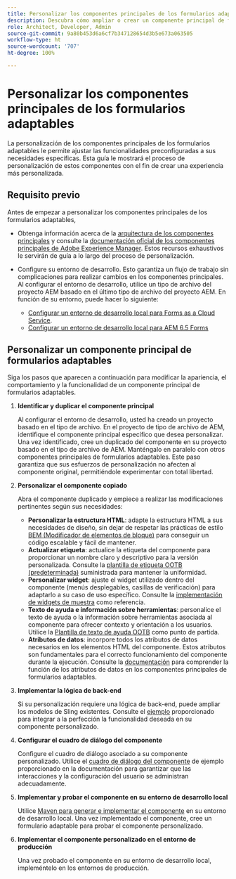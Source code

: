 ```yaml
---
title: Personalizar los componentes principales de los formularios adaptables
description: Descubra cómo ampliar o crear un componente principal de formularios adaptables para implementar funciones a medida para su organización.
role: Architect, Developer, Admin
source-git-commit: 9a80b453d6a6cf7b347128654d3b5e673a063505
workflow-type: ht
source-wordcount: '707'
ht-degree: 100%

---
```



# Personalizar los componentes principales de los formularios adaptables

La personalización de los componentes principales de los formularios adaptables le permite ajustar las funcionalidades preconfiguradas a sus necesidades específicas. Esta guía le mostrará el proceso de personalización de estos componentes con el fin de crear una experiencia más personalizada.

## Requisito previo

Antes de empezar a personalizar los componentes principales de los formularios adaptables,

* Obtenga información acerca de la [arquitectura de los componentes principales](customizing.md#customizing-the-markup-customizing-the-markup) y consulte la [documentación oficial de los componentes principales de Adobe Experience Manager](customizing.md). Estos recursos exhaustivos le servirán de guía a lo largo del proceso de personalización.
* Configure su entorno de desarrollo. Esto garantiza un flujo de trabajo sin complicaciones para realizar cambios en los componentes principales. Al configurar el entorno de desarrollo, utilice un tipo de archivo del proyecto AEM basado en el último tipo de archivo del proyecto AEM. En función de su entorno, puede hacer lo siguiente:

   * [Configurar un entorno de desarrollo local para Forms as a Cloud Service](https://experienceleague.adobe.com/docs/experience-manager-cloud-service/content/forms/setup-configure-migrate/setup-local-development-environment.html?lang=es).
   * [Configurar un entorno de desarrollo local para AEM 6.5 Forms](https://experienceleague.adobe.com/docs/experience-manager-learn/foundation/development/set-up-a-local-aem-development-environment.html?lang=es)

## Personalizar un componente principal de formularios adaptables

Siga los pasos que aparecen a continuación para modificar la apariencia, el comportamiento y la funcionalidad de un componente principal de formularios adaptables.

1. **Identificar y duplicar el componente principal**

   Al configurar el entorno de desarrollo, usted ha creado un proyecto basado en el tipo de archivo. En el proyecto de tipo de archivo de AEM, identifique el componente principal específico que desea personalizar. Una vez identificado, cree un duplicado del componente en su proyecto basado en el tipo de archivo de AEM. Manténgalo en paralelo con otros componentes principales de formularios adaptables. Este paso garantiza que sus esfuerzos de personalización no afecten al componente original, permitiéndole experimentar con total libertad.

1. **Personalizar el componente copiado**

   Abra el componente duplicado y empiece a realizar las modificaciones pertinentes según sus necesidades:

   * **Personalizar la estructura HTML**: adapte la estructura HTML a sus necesidades de diseño, sin dejar de respetar las prácticas de estilo [BEM (Modificador de elementos de bloque)](https://github.com/adobe/aem-core-wcm-components/wiki/css-coding-conventions) para conseguir un código escalable y fácil de mantener.
   * **Actualizar etiqueta**: actualice la etiqueta del componente para proporcionar un nombre claro y descriptivo para la versión personalizada. Consulte la [plantilla de etiqueta OOTB (predeterminada)](https://github.com/adobe/aem-core-forms-components/blob/master/ui.af.apps/src/main/content/jcr_root/apps/core/fd/components/af-commons/v1/fieldTemplates/label.html) suministrada para mantener la uniformidad.
   * **Personalizar widget**: ajuste el widget utilizado dentro del componente (menús desplegables, casillas de verificación) para adaptarlo a su caso de uso específico. Consulte la [implementación de widgets de muestra](https://github.com/adobe/aem-core-forms-components/blob/master/ui.af.apps/src/main/content/jcr_root/apps/core/fd/components/form/textinput/v1/textinput/textinput.html) como referencia.
   * **Texto de ayuda e información sobre herramientas**: personalice el texto de ayuda o la información sobre herramientas asociada al componente para ofrecer contexto y orientación a los usuarios. Utilice la [Plantilla de texto de ayuda OOTB](https://github.com/adobe/aem-core-forms-components/blob/master/ui.af.apps/src/main/content/jcr_root/apps/core/fd/components/af-commons/v1/fieldTemplates/questionMark.html) como punto de partida.
   * **Atributos de datos**: incorpore todos los atributos de datos necesarios en los elementos HTML del componente. Estos atributos son fundamentales para el correcto funcionamiento del componente durante la ejecución. Consulte la [documentación](https://github.com/adobe/aem-core-forms-components/tree/master/ui.af.apps/src/main/content/jcr_root/apps/core/fd/components/form/textinput/v1/textinput) para comprender la función de los atributos de datos en los componentes principales de formularios adaptables.

1. **Implementar la lógica de back-end**

   Si su personalización requiere una lógica de back-end, puede ampliar los modelos de Sling existentes. Consulte el [ejemplo](https://github.com/adobe/aem-core-forms-components/blob/master/bundles/af-core/src/main/java/com/adobe/cq/forms/core/components/internal/models/v1/form/TextInputImpl.java) proporcionado para integrar a la perfección la funcionalidad deseada en su componente personalizado.

1. **Configurar el cuadro de diálogo del componente**

   Configure el cuadro de diálogo asociado a su componente personalizado. Utilice el [cuadro de diálogo del componente](https://github.com/adobe/aem-core-forms-components/blob/master/ui.af.apps/src/main/content/jcr_root/apps/core/fd/components/form/textinput/v1/textinput/_cq_dialog/.content.xml) de ejemplo proporcionado en la documentación para garantizar que las interacciones y la configuración del usuario se administran adecuadamente.

1. **Implementar y probar el componente en su entorno de desarrollo local**

   Utilice [Maven para generar e implementar el componente](https://experienceleague.adobe.com/docs/experience-manager-core-components/using/developing/archetype/using.html?lang=es#building-and-installing) en su entorno de desarrollo local. Una vez implementado el componente, cree un formulario adaptable para probar el componente personalizado.

1. **Implementar el componente personalizado en el entorno de producción**

   Una vez probado el componente en su entorno de desarrollo local, impleméntelo en los entornos de producción.

